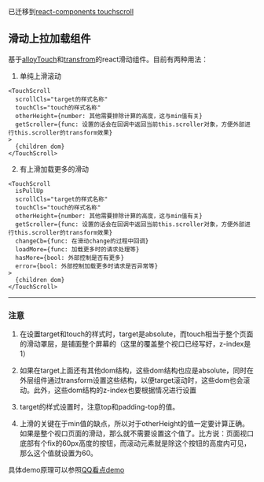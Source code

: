 已迁移到[react-components touchscroll](https://github.com/camiler/react-components/tree/master/src/components/touchScroll)

## 滑动上拉加载组件

基于[alloyTouch](https://github.com/AlloyTeam/AlloyTouch)和[transfrom](https://github.com/AlloyTeam/AlloyTouch/tree/master/transformjs)的react滑动组件。目前有两种用法：   

1. 单纯上滑滚动
```
<TouchScroll 
  scrollCls="target的样式名称" 
  touchCls="touch的样式名称" 
  otherHeight={number: 其他需要排除计算的高度，这与min值有关}
  getScroller={func: 设置的话会在回调中返回当前this.scroller对象，方便外部进行this.scroller的transform效果}
>
  {children dom}    
</TouchScroll>
```

2. 有上滑加载更多的滑动
```
<TouchScroll 
  isPullUp
  scrollCls="target的样式名称" 
  touchCls="touch的样式名称" 
  otherHeight={number: 其他需要排除计算的高度，这与min值有关}
  getScroller={func: 设置的话会在回调中返回当前this.scroller对象，方便外部进行this.scroller的transform效果}
  changeCb={func: 在滑动change的过程中回调}
  loadMore={func: 加载更多时的请求处理等}
  hasMore={bool: 外部控制是否有更多}
  error={bool: 外部控制加载更多时请求是否异常等}
>
  {children dom}    
</TouchScroll>
```
----------------------
### 注意

1. 在设置target和touch的样式时，target是absolute，而touch相当于整个页面的滑动罩层，是铺面整个屏幕的（这里的覆盖整个视口已经写好，z-index是1）     

2. 如果在target上面还有其他dom结构，这些dom结构也应是absolute，同时在外层组件通过transform设置这些结构，以便target滚动时，这些dom也会滚动。此外，这些dom结构的z-index也要根据情况进行设置     

3. target的样式设置时，注意top和padding-top的值。 

4. 上滑的关键在于min值的缺点，所以对于otherHeight的值一定要计算正确。如果是整个视口页面的滑动，那么就不需要设置这个值了。比方说：页面视口底部有个fix的60px高度的按钮，而滚动元素就是除这个按钮的高度内可见，那么这个值就设置为60。 

具体demo原理可以参照[QQ看点demo](https://github.com/AlloyTeam/AlloyTouch/wiki/kandian)
